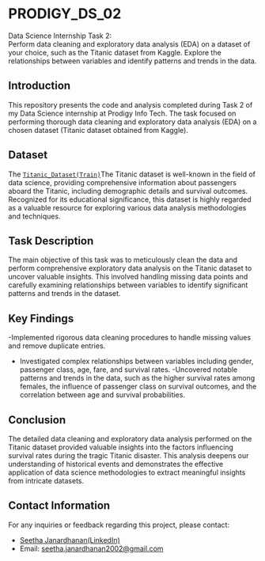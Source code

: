 # PRODIGY_DS_02
 Data Science Internship Task 2:
 <br>
  Perform data cleaning and exploratory data analysis (EDA) on a dataset of your choice, such as the Titanic dataset from Kaggle. Explore the relationships between variables and identify patterns and trends in the data.
<br>

## Introduction
This repository presents the code and analysis completed during Task 2 of my Data Science internship at Prodigy Info Tech. The task focused on performing thorough data cleaning and exploratory data analysis (EDA) on a chosen dataset (Titanic dataset obtained from Kaggle).

## Dataset
The <a href = "https://github.com/Seetha-2002/PRODIGY_DS_02/raw/main/Titanic_Dataset(Train).csv">`Titanic_Dataset(Train)`</a>The Titanic dataset is well-known in the field of data science, providing comprehensive information about passengers aboard the Titanic, including demographic details and survival outcomes. Recognized for its educational significance, this dataset is highly regarded as a valuable resource for exploring various data analysis methodologies and techniques.

## Task Description
The main objective of this task was to meticulously clean the data and perform comprehensive exploratory data analysis on the Titanic dataset to uncover valuable insights. This involved handling missing data points and carefully examining relationships between variables to identify significant patterns and trends in the dataset.

## Key Findings
-Implemented rigorous data cleaning procedures to handle missing values and remove duplicate entries.
- Investigated complex relationships between variables including gender, passenger class, age, fare, and survival rates.
-Uncovered notable patterns and trends in the data, such as the higher survival rates among females, the influence of passenger class on survival outcomes, and the correlation between age and survival probabilities.

## Conclusion
The detailed data cleaning and exploratory data analysis performed on the Titanic dataset provided valuable insights into the factors influencing survival rates during the tragic Titanic disaster. This analysis deepens our understanding of historical events and demonstrates the effective application of data science methodologies to extract meaningful insights from intricate datasets.

## Contact Information
For any inquiries or feedback regarding this project, please contact:

- <a href="https://www.linkedin.com/in/seetha-janardhanan-4977a1293/">Seetha Janardhanan(LinkedIn)</a>
- Email: seetha.janardhanan2002@gmail.com

